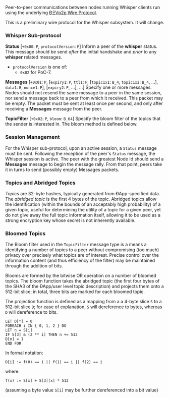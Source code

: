 <!-- TITLE: Whisper PoC 2 Wire Protocol -->



Peer-to-peer communications between nodes running Whisper clients run using the underlying [ÐΞVp2p Wire Protocol](%C3%90%CE%9EVp2p-Wire-Protocol).

This is a preliminary wire protocol for the Whisper subsystem. It will change.

### Whisper Sub-protocol

**Status**
[`+0x00`: `P`, `protocolVersion`: `P`] Inform a peer of the **whisper** status. This message should be send _after_ the initial handshake and _prior_ to any **whisper** related messages.
* `protocolVersion` is one of:
    * `0x02` for PoC-7.

**Messages**
[`+0x01`: `P`, [`expiry1`: `P`, `ttl1`: `P`, [`topic1x1`: `B_4`, `topic1x2`: `B_4`, ...], `data1`: `B`, `nonce1`: `P`], [`expiry2`: `P`, ...], ...] Specify one or more messages. Nodes should not resend the same message to a peer in the same session, nor send a message back to a peer from which it received. This packet may be empty. The packet must be sent at least once per second, and only after receiving a **Messages** message from the peer.

**TopicFilter**
[`+0x02`: `P`, `bloom`: `B_64`] Specify the bloom filter of the topics that the sender is interested in. The bloom method is defined below.

### Session Management

For the Whisper sub-protocol, upon an active session, a `Status` message must be sent. Following the reception of the peer's `Status` message, the Whisper session is active. The peer with the greatest Node Id should send a **Messages** message to begin the message rally. From that point, peers take it in turns to send (possibly empty) Messages packets.

### Topics and Abridged Topics

*Topics* are 32-byte hashes, typically generated from ÐApp-specified data. The *abridged topic* is the first 4 bytes of the topic. Abridged topics allow the identification (within the bounds of an acceptably high probability) of a given topic, useful for determining the utility of a topic for a given peer, yet do not give away the full topic information itself, allowing it to be used as a strong encryption key whose secret is not inherently available.

### Bloomed Topics

The Bloom filter used in the `TopicFilter` message type is a means a identifying a number of topics to a peer without compromising (too much) privacy over precisely what topics are of interest. Precise control over the information content (and thus efficiency of the filter) may be maintained through the addition of bits.

Blooms are formed by the bitwise OR operation on a number of bloomed topics. The bloom function takes the abridged topic (the first four bytes of the SHA3 of the ÐApp/user level topic description) and projects them onto a 512-bit slice; in total, three bits are marked for each bloomed topic.

The projection function is defined as a mapping from a a 4-byte slice `S` to a 512-bit slice `D`; for ease of explanation, `S` will dereference to bytes, whereas `D` will dereference to bits.

```
LET D[*] = 0
FOREACH i IN { 0, 1, 2 } DO
LET n = S[i]
IF S[3] & (2 ** i) THEN n += 512
D[n] = 1
END FOR
```

In formal notation:
```
D[i] := f(0) == i || f(1) == i || f(2) == i
```
where:
```
f(x) := S[x] + S[3][x] * 512
```
(assuming a byte value `S[i]` may be further dereferenced into a bit value)

